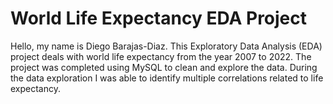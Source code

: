 # World Life Expectancy EDA Project

Hello, my name is Diego Barajas-Diaz. This Exploratory Data Analysis (EDA) project deals with world life expectancy from the year 2007 to 2022. The project was completed using MySQL to
clean and explore the data. During the data exploration I was able to identify multiple correlations related to life expectancy. 
